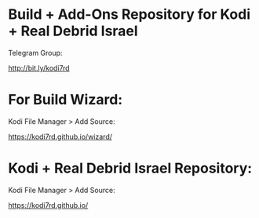 # Build + Add-Ons Repository for Kodi + Real Debrid Israel

Telegram Group:

http://bit.ly/kodi7rd

# For Build Wizard:
Kodi File Manager > Add Source:

https://kodi7rd.github.io/wizard/

# Kodi + Real Debrid Israel Repository:
Kodi File Manager > Add Source:

https://kodi7rd.github.io/


